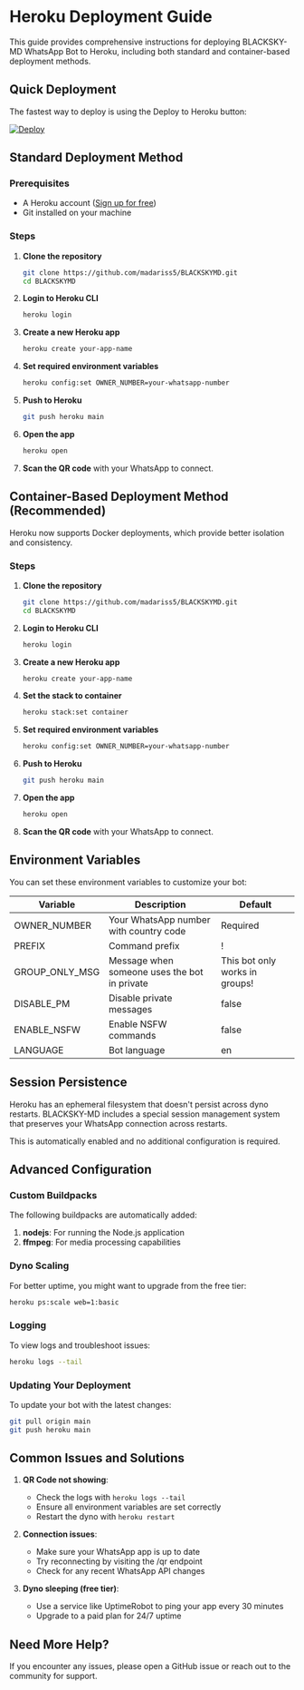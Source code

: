# Heroku Deployment Guide

This guide provides comprehensive instructions for deploying BLACKSKY-MD WhatsApp Bot to Heroku, including both standard and container-based deployment methods.

## Quick Deployment

The fastest way to deploy is using the Deploy to Heroku button:

[![Deploy](https://www.herokucdn.com/deploy/button.svg)](https://heroku.com/deploy?template=https://github.com/madariss5/BLACKSKY)

## Standard Deployment Method

### Prerequisites
- A Heroku account ([Sign up for free](https://signup.heroku.com/))
- Git installed on your machine

### Steps

1. **Clone the repository**
   ```bash
   git clone https://github.com/madariss5/BLACKSKYMD.git
   cd BLACKSKYMD
   ```

2. **Login to Heroku CLI**
   ```bash
   heroku login
   ```

3. **Create a new Heroku app**
   ```bash
   heroku create your-app-name
   ```

4. **Set required environment variables**
   ```bash
   heroku config:set OWNER_NUMBER=your-whatsapp-number
   ```

5. **Push to Heroku**
   ```bash
   git push heroku main
   ```

6. **Open the app**
   ```bash
   heroku open
   ```

7. **Scan the QR code** with your WhatsApp to connect.

## Container-Based Deployment Method (Recommended)

Heroku now supports Docker deployments, which provide better isolation and consistency.

### Steps

1. **Clone the repository**
   ```bash
   git clone https://github.com/madariss5/BLACKSKYMD.git
   cd BLACKSKYMD
   ```

2. **Login to Heroku CLI**
   ```bash
   heroku login
   ```

3. **Create a new Heroku app**
   ```bash
   heroku create your-app-name
   ```

4. **Set the stack to container**
   ```bash
   heroku stack:set container
   ```

5. **Set required environment variables**
   ```bash
   heroku config:set OWNER_NUMBER=your-whatsapp-number
   ```

6. **Push to Heroku**
   ```bash
   git push heroku main
   ```

7. **Open the app**
   ```bash
   heroku open
   ```

8. **Scan the QR code** with your WhatsApp to connect.

## Environment Variables

You can set these environment variables to customize your bot:

| Variable | Description | Default |
|----------|-------------|---------|
| OWNER_NUMBER | Your WhatsApp number with country code | Required |
| PREFIX | Command prefix | ! |
| GROUP_ONLY_MSG | Message when someone uses the bot in private | This bot only works in groups! |
| DISABLE_PM | Disable private messages | false |
| ENABLE_NSFW | Enable NSFW commands | false |
| LANGUAGE | Bot language | en |

## Session Persistence

Heroku has an ephemeral filesystem that doesn't persist across dyno restarts. BLACKSKY-MD includes a special session management system that preserves your WhatsApp connection across restarts.

This is automatically enabled and no additional configuration is required.

## Advanced Configuration

### Custom Buildpacks

The following buildpacks are automatically added:

1. **nodejs**: For running the Node.js application
2. **ffmpeg**: For media processing capabilities

### Dyno Scaling

For better uptime, you might want to upgrade from the free tier:

```bash
heroku ps:scale web=1:basic
```

### Logging

To view logs and troubleshoot issues:

```bash
heroku logs --tail
```

### Updating Your Deployment

To update your bot with the latest changes:

```bash
git pull origin main
git push heroku main
```

## Common Issues and Solutions

1. **QR Code not showing**:
   - Check the logs with `heroku logs --tail`
   - Ensure all environment variables are set correctly
   - Restart the dyno with `heroku restart`

2. **Connection issues**:
   - Make sure your WhatsApp app is up to date
   - Try reconnecting by visiting the /qr endpoint
   - Check for any recent WhatsApp API changes

3. **Dyno sleeping (free tier)**:
   - Use a service like UptimeRobot to ping your app every 30 minutes
   - Upgrade to a paid plan for 24/7 uptime

## Need More Help?

If you encounter any issues, please open a GitHub issue or reach out to the community for support.